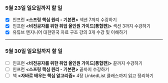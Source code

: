 ### 5월 23일 일요일까지 할 일
- [x] 인프런 **<스프링 핵심 원리 - 기본편>** 섹션 7까지 수강하기
- [x] 인프런 **<비전공자를 위한 취업 올인원 가이드[통합편]>** 섹션 3까지 수강하기
- [x] 유튜브 엔지니어 대한민국 자료 구조 강의 3개 수강 및 이해하기
---
### 5월 30일 일요일까지 할 일
- [ ] 인프런  **<비전공자를 위한 취업 올인원 가이드[통합편]>** 끝까지 수강하기
- [ ] 인프런 **<스프링 핵심 원리 - 기본편>** 끝까지 수강하기
- [ ] 책 **<자바로 배우는 핵심 알고리즘>** 4장 LinkedList 클래스까지 읽고 정리하기